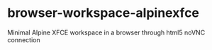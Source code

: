 # browser-workspace-alpinexfce
Minimal Alpine XFCE workspace in a browser through html5 noVNC connection
